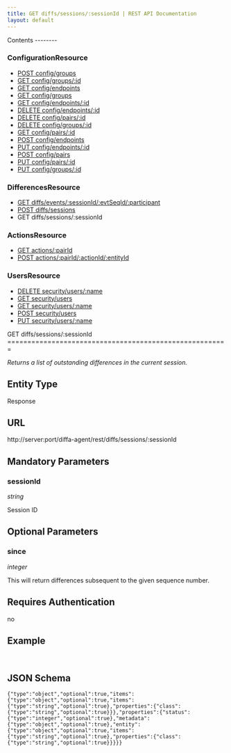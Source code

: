 ```yaml
---
title: GET diffs/sessions/:sessionId | REST API Documentation
layout: default
---
```


<div id="menu" markdown="1">
Contents
--------

### ConfigurationResource

* [POST config/groups](/doc/rest/config/post/groups)
* [GET config/groups/:id](/doc/rest/config/get/groups/p_id)
* [GET config/endpoints](/doc/rest/config/get/endpoints)
* [GET config/groups](/doc/rest/config/get/groups)
* [GET config/endpoints/:id](/doc/rest/config/get/endpoints/p_id)
* [DELETE config/endpoints/:id](/doc/rest/config/delete/endpoints/p_id)
* [DELETE config/pairs/:id](/doc/rest/config/delete/pairs/p_id)
* [DELETE config/groups/:id](/doc/rest/config/delete/groups/p_id)
* [GET config/pairs/:id](/doc/rest/config/get/pairs/p_id)
* [POST config/endpoints](/doc/rest/config/post/endpoints)
* [PUT config/endpoints/:id](/doc/rest/config/put/endpoints/p_id)
* [POST config/pairs](/doc/rest/config/post/pairs)
* [PUT config/pairs/:id](/doc/rest/config/put/pairs/p_id)
* [PUT config/groups/:id](/doc/rest/config/put/groups/p_id)

### DifferencesResource

* [GET diffs/events/:sessionId/:evtSeqId/:participant](/doc/rest/diffs/get/events/p_sessionId/p_evtSeqId/p_participant)
* [POST diffs/sessions](/doc/rest/diffs/post/sessions)
* GET diffs/sessions/:sessionId

### ActionsResource

* [GET actions/:pairId](/doc/rest/actions/get/p_pairId)
* [POST actions/:pairId/:actionId/:entityId](/doc/rest/actions/post/p_pairId/p_actionId/p_entityId)

### UsersResource

* [DELETE security/users/:name](/doc/rest/security/delete/users/p_name)
* [GET security/users](/doc/rest/security/get/users)
* [GET security/users/:name](/doc/rest/security/get/users/p_name)
* [POST security/users](/doc/rest/security/post/users)
* [PUT security/users/:name](/doc/rest/security/put/users/p_name)


</div>

<div id="resources" markdown="1">
GET diffs/sessions/:sessionId
=======================================================

<em>Returns a list of outstanding differences in the current session. </em>

Entity Type
-----------
Response

URL
---
http://server:port/diffa-agent/rest/diffs/sessions/:sessionId

 
Mandatory Parameters
--------------------

### sessionId

*string*

Session ID

 
Optional Parameters
-------------------

### since

*integer*

This will return differences subsequent to the given sequence number.

Requires Authentication
-----------------------
no 

Example
-------
`` ``

JSON Schema
-----------
``{"type":"object","optional":true,"items":{"type":"object","optional":true,"items":{"type":"string","optional":true},"properties":{"class":{"type":"string","optional":true}}},"properties":{"status":{"type":"integer","optional":true},"metadata":{"type":"object","optional":true},"entity":{"type":"object","optional":true,"items":{"type":"string","optional":true},"properties":{"class":{"type":"string","optional":true}}}}} ``
</div>